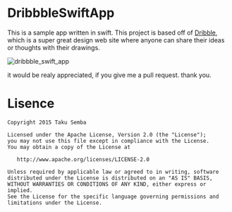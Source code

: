 # DribbbleSwiftApp
This is a sample app written in swift.
This project is based off of [Dribble](http://developer.dribbble.com/), which is a super great design web site where anyone can share their ideas or thoughts with their drawings.

![dribbble_swift_app](http://i.makeagif.com/media/6-02-2016/2tOJU_.gif)

it would be realy appreciated, if you give me a pull request. thank you.

# Lisence
```
Copyright 2015 Taku Semba

Licensed under the Apache License, Version 2.0 (the "License");
you may not use this file except in compliance with the License.
You may obtain a copy of the License at

   http://www.apache.org/licenses/LICENSE-2.0

Unless required by applicable law or agreed to in writing, software
distributed under the License is distributed on an "AS IS" BASIS,
WITHOUT WARRANTIES OR CONDITIONS OF ANY KIND, either express or implied.
See the License for the specific language governing permissions and
limitations under the License.
```
